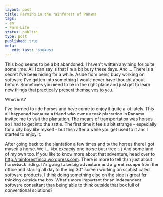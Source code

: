 ```yaml
---
layout: post
title: Farming in the rainforest of Panama
tags:
- en
- Farm-Life
status: publish
type: post
published: true
meta:
  _edit_last: '6384953'
---
```

<p>This blog seems to be a bit abandoned. I haven't written anything for quite some time. All I can say is that I'm a bit busy these days. And ... There is a secret I've been hiding for a while. Aside from being busy working on software I've gotten into something I would never have thought about before. Sometimes you need to be in the right place and just get to learn new things that practically present themselves to you.</p>

<p>What is it?</p>

<p>I've learned to ride horses and have come to enjoy it quite a lot lately. This all happened because a friend who owns a teak plantation in Panama invited me to visit the plantation. The means of transportation was horses so I had to get into the sattle. The first time it feels a bit strange - especially for a city boy like myself - but then after a while you get used to it and I started to enjoy it.</p>

<p>After going back to the plantation a few times and to the horses there I got myself a horse. Well... Not excactly one horse but three ;-) And some land of my own too. If you like to know more about that adventure, head over to <a href="http://rainforestfinca.wordpress.com">http://rainforestfinca.wordpress.com</a>. There is more to tell than just about horseback riding. It's going to be big adventure and a great escape from the office and staring all day to the big 30" screen working on sophisticated software products. I think doing something else on the side is great for thinking outside the box. What's more important for an independent software consultant than being able to think outside that box full of conventional solutions?</p>

